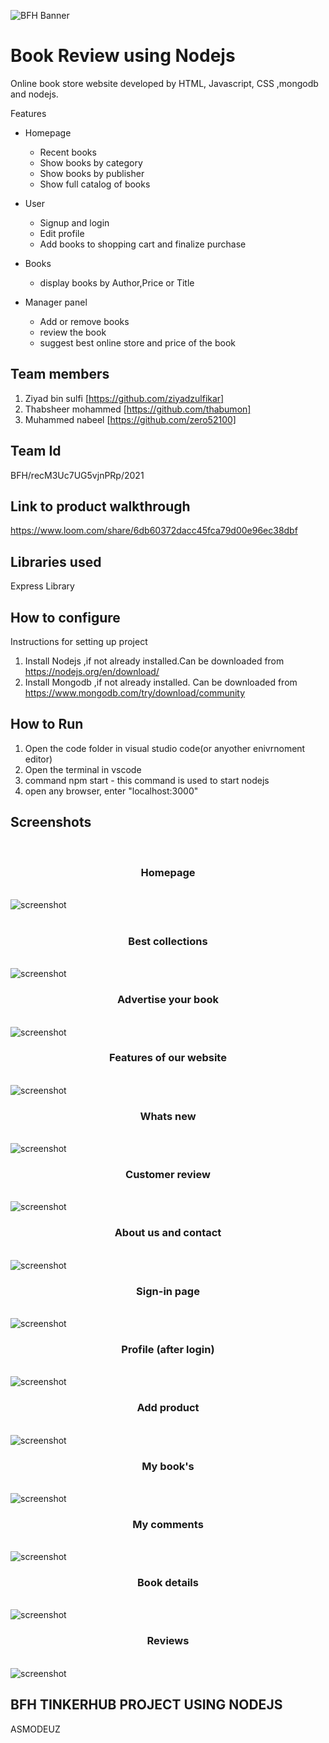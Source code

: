 ![BFH Banner](https://trello-attachments.s3.amazonaws.com/542e9c6316504d5797afbfb9/542e9c6316504d5797afbfc1/39dee8d993841943b5723510ce663233/Frame_19.png)
# Book Review using Nodejs
Online book store website developed by HTML, Javascript, CSS ,mongodb and nodejs.

 Features
- Homepage
  - Recent books
  - Show books by category
  - Show books by publisher
  - Show full catalog of books
  
- User
  - Signup and login
  - Edit profile
  - Add books to shopping cart and finalize purchase
  
- Books
   - display books by Author,Price or Title
    
- Manager panel
  - Add or remove books 
  - review the book
  - suggest best online store and price of the book 
  
## Team members
1. Ziyad bin sulfi [https://github.com/ziyadzulfikar]
2. Thabsheer mohammed [https://github.com/thabumon]
3. Muhammed nabeel [https://github.com/zero52100]

## Team Id

 BFH/recM3Uc7UG5vjnPRp/2021
 
## Link to product walkthrough

https://www.loom.com/share/6db60372dacc45fca79d00e96ec38dbf

## Libraries used

Express Library


## How to configure

Instructions for setting up project
1.  Install Nodejs ,if not already installed.Can be downloaded from https://nodejs.org/en/download/
2.  Install Mongodb ,if not already installed. Can be downloaded from https://www.mongodb.com/try/download/community

## How to Run
 
 1.  Open the code folder in visual studio code(or anyother enivrnoment editor)
 2.  Open the terminal in vscode
 3.  command npm start - this command is used to start nodejs
 4.  open any browser, enter "localhost:3000"  
 
 
 ## Screenshots
 
 <p align="center"><Br><H3 align="center">Homepage</H3>
 <br>
<img alt="screenshot" src="https://github.com/ziyadzulfikar/BookReview/blob/master/screenshots/1.png" />
<br>
<br><H3 align="center">Best collections</H3>
<br>
<img alt=" screenshot" src="https://github.com/ziyadzulfikar/BookReview/blob/master/screenshots/2.png" />
<br><H3 align="center">Advertise your book</H3>
<br>
<img alt=" screenshot" src="https://github.com/ziyadzulfikar/BookReview/blob/master/screenshots/3.png" />
<br><H3 align="center">Features of our website</H3>
<br>
<img alt="screenshot"src="https://github.com/ziyadzulfikar/BookReview/blob/master/screenshots/4.png" />
<br><H3 align="center">Whats new</H3>
<br>
<img alt="screenshot" src="https://github.com/ziyadzulfikar/BookReview/blob/master/screenshots/5.png" />
<br><H3 align="center">Customer review</H3>
<br>
<img alt=" screenshot" src="https://github.com/ziyadzulfikar/BookReview/blob/master/screenshots/6.png" />
<br><H3 align="center">About us and contact</H3>
<br>
<img alt="screenshot" src="https://github.com/ziyadzulfikar/BookReview/blob/master/screenshots/7.png" />
<br> <H3 align="center">Sign-in page</H3>
<br>
<img alt="screenshot" src="https://github.com/ziyadzulfikar/BookReview/blob/master/screenshots/8.png" />
<br> <H3 align="center">Profile (after login)</H3>
<br>
<img alt="screenshot" src="https://github.com/ziyadzulfikar/BookReview/blob/master/screenshots/9.png" />
<br> <H3 align="center"> Add product</H3>
<br>
<img alt="screenshot" src="https://github.com/ziyadzulfikar/BookReview/blob/master/screenshots/10.png" />
<br><H3 align="center">My book's</H3>
<br>
<img alt="screenshot" src="https://github.com/ziyadzulfikar/BookReview/blob/master/screenshots/11.png" />
<br><H3 align="center"> My comments</H3>
<br>
<img alt="screenshot" src="https://github.com/ziyadzulfikar/BookReview/blob/master/screenshots/12.png" />
<br> <H3 align="center">Book details</H3>
<br>
<img alt="screenshot" src="https://github.com/ziyadzulfikar/BookReview/blob/master/screenshots/13.png" />
<br><H3 align="center"> Reviews</H3>
<br>
<img alt="screenshot" src="https://github.com/ziyadzulfikar/BookReview/blob/master/screenshots/14.png" />
</p>

## BFH TINKERHUB PROJECT USING NODEJS 
  
  ASMODEUZ
